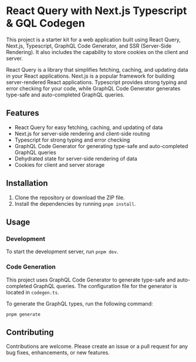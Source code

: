 # React Query with Next.js Typescript & GQL Codegen

This project is a starter kit for a web application built using React Query, Next.js, Typescript, GraphQL Code Generator, and SSR (Server-Side Rendering). It also includes the capability to store cookies on the client and server.

React Query is a library that simplifies fetching, caching, and updating data in your React applications. Next.js is a popular framework for building server-rendered React applications. Typescript provides strong typing and error checking for your code, while GraphQL Code Generator generates type-safe and auto-completed GraphQL queries.

## Features

- React Query for easy fetching, caching, and updating of data
- Next.js for server-side rendering and client-side routing
- Typescript for strong typing and error checking
- GraphQL Code Generator for generating type-safe and auto-completed GraphQL queries
- Dehydrated state for server-side rendering of data
- Cookies for client and server storage

## Installation

1.  Clone the repository or download the ZIP file.
2.  Install the dependencies by running `pnpm install`.

## Usage

### Development

To start the development server, run `pnpm dev`.

### Code Generation

This project uses GraphQL Code Generator to generate type-safe and auto-completed GraphQL queries. The configuration file for the generator is located in `codegen.ts`.

To generate the GraphQL types, run the following command:

```
pnpm generate
```

## Contributing

Contributions are welcome. Please create an issue or a pull request for any bug fixes, enhancements, or new features.
